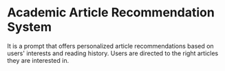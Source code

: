 # Academic Article Recommendation System
 It is a prompt that offers personalized article recommendations based on users' interests and reading history. Users are directed to the right articles they are interested in.
